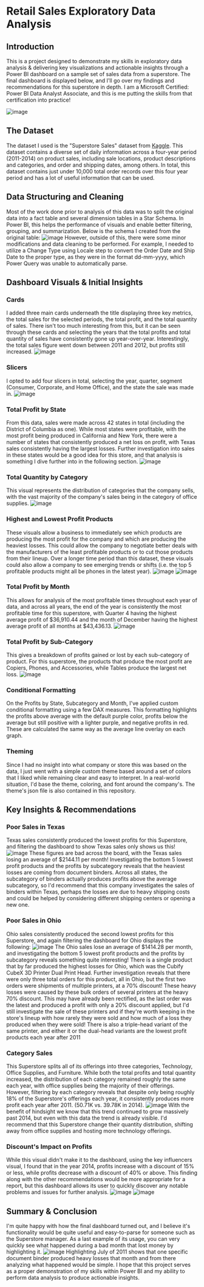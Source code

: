 # Retail Sales Exploratory Data Analysis

## Introduction
This is a project designed to demonstrate my skills in exploratory data analysis & delivering key visualizations and actionable insights through a Power BI dashboard on a sample set of sales data from a superstore. The final dashboard is displayed below, and I'll go over my findings and recommendations for this superstore in depth. I am a Microsoft Certified: Power BI Data Analyst Associate, and this is me putting the skills from that certification into practice!

![image](Images/DBMain.png)

## The Dataset
The dataset I used is the "Superstore Sales" dataset from [Kaggle](https://www.kaggle.com/datasets/ishanshrivastava28/superstore-sales). This dataset contains 
a diverse set of daily information across a four-year period (2011-2014) on product sales, including sale locations, product descriptions and categories, and order and shipping dates, among others. In total, this dataset contains just under 10,000 total order records over this four year period and has a lot of useful information that can be used.

## Data Structuring and Cleaning
Most of the work done prior to analysis of this data was to split the original data into a fact table and several dimension tables in a Star Schema. In Power BI, this helps the performance of visuals and enable better filtering, grouping, and summarization. Below is the schema I created from the original table:
![image](Images/StarSchema.png)
However, outside of this, there were some minor modifications and data cleaning to be performed. For example, I needed to utilize a Change Type using Locale step to convert the Order Date and Ship Date to the proper type, as they were in the format dd-mm-yyyy, which Power Query was unable to automatically parse.

## Dashboard Visuals & Initial Insights

### Cards
I added three main cards underneath the title displaying three key metrics, the total sales for the selected periods, the total profit, and the total quantity of sales. There isn't too much interesting from this, but it can be seen through these cards and selecting the years that the total profits and total quantity of sales have consistently gone up year-over-year. Interestingly, the total sales figure went down between 2011 and 2012, but profits still increased.
![image](Images/Cards.png)

### Slicers
I opted to add four slicers in total, selecting the year, quarter, segment (Consumer, Corporate, and Home Office), and the state the sale was made in.
![image](Images/Slicers.png)

### Total Profit by State
From this data, sales were made across 42 states in total (including the District of Columbia as one). While most states were profitable, with the most profit being produced in California and New York, there were a number of states that consistently produced a net loss on profit, with Texas sales consistently having the largest losses. Further investigation into sales in these states would be a good idea for this store, and that analysis is something I dive further into in the following section.
![image](Images/Profit%20by%20State.png)

### Total Quantity by Category
This visual represents the distribution of categories that the company sells, with the vast majority of the company's sales being in the category of office supplies.
![image](Images/Quantity%20by%20Category.png)

### Highest and Lowest Profit Products
These visuals allow a business to immediately see which products are producing the most profit for the company and which are producing the heaviest losses. This could allow the company to negotiate better deals with the manufacturers of the least profitable products or to cut those products from their lineup. Over a longer time period than this dataset, these visuals could also allow a company to see emerging trends or shifts (i.e. the top 5 profitable products might all be phones in the latest year).
![image](Images/Highest%20Profit%20Products.png)
![image](Images/Lowest%20Profit%20Products.png)

### Total Profit by Month
This allows for analysis of the most profitable times throughout each year of data, and across all years, the end of the year is consistently the most profitable time for this superstore, with Quarter 4 having the highest average profit of $36,910.44 and the month of December having the highest average profit of all months at $43,436.13.
![image](Images/Profit%20by%20Month.png)

### Total Profit by Sub-Category
This gives a breakdown of profits gained or lost by each sub-category of product. For this superstore, the products that produce the most profit are Copiers, Phones, and Accessories, while Tables produce the largest net loss.
![image](Images/Profit%20by%20Subcategory.png)

### Conditional Formatting
On the Profits by State, Subcategory and Month, I've applied custom conditional formatting using a few DAX measures. This formatting highlights the profits above average with the default purple color, profits below the average but still positive with a lighter purple, and negative profits in red. These are calculated the same way as the average line overlay on each graph.

### Theming
Since I had no insight into what company or store this was based on the data, I just went with a simple custom theme based around a set of colors that I liked while remaining clear and easy to interpret. In a real-world situation, I'd base the theme, coloring, and font around the company's. The theme's json file is also contained in this repository.

## Key Insights & Recommendations

### Poor Sales in Texas
Texas sales consistently produced the lowest profits for this Superstore, and filtering the dashboard to show Texas sales only shows us this!
![image](Images/TXSales.png)
These figures are bad across the board, with the Texas sales losing an average of $2144.11 per month! Investigating the bottom 5 lowest profit products and the profits by subcategory reveals that the heaviest losses are coming from document binders. Across all states, the subcategory of binders actually produces profits above the average subcategory, so I'd recommend that this company investigates the sales of binders within Texas, perhaps the losses are due to heavy shipping costs and could be helped by considering different shipping centers or opening a new one.

### Poor Sales in Ohio
Ohio sales consistently produced the second lowest profits for this Superstore, and again filtering the dashboard for Ohio displays the following:
![image](Images/OHSales.png)
The Ohio sales lose an average of $1414.28 per month, and investigating the bottom 5 lowest profit products and the profits by subcategory reveals something quite interesting! There is a single product that by far produced the highest losses for Ohio, which was the Cubify CubeX 3D Printer Dual Print Head. Further investigation reveals that there were only three total orders for this product, all in Ohio, but the first two orders were shipments of multiple printers, at a 70% discount! These heavy losses were caused by these bulk orders of several printers at the heavy 70% discount. 
This may have already been rectified, as the last order was the latest and produced a profit with only a 20% discount applied, but I'd still investigate the sale of these printers and if they're worth keeping in the store's lineup with how rarely they were sold and how much of a loss they produced when they were sold! There is also a triple-head variant of the same printer, and either it or the dual-head variants are the lowest profit products each year after 2011

### Category Sales
This Superstore splits all of its offerings into three categories, Technology, Office Supplies, and Furniture. While both the total profits and total quantity increased, the distribution of each category remained roughly the same each year, with office supplies being the majority of their offerings. However, filtering by each category reveals that despite only being roughly 18% of the Superstore's offerings each year, it consistently produces more profit each year after 2011. (50.71K vs. 39.78K in 2014).
![image](Images/TechCategory.png) 
With the benefit of hindsight we know that this trend continued to grow massively past 2014, but even with this data the trend is already visible. I'd recommend that this Superstore change their quantity distribution, shifting away from office supplies and hosting more technology offerings.

### Discount's Impact on Profits
While this visual didn't make it to the dashboard, using the key influencers visual, I found that in the year 2014, profits increase with a discount of 15% or less, while profits decrease with a discount of 40% or above. This finding along with the other recommendations would be more appropriate for a report, but this dashboard allows its user to quickly discover any notable problems and issues for further analysis.
![image](Images/Discount%20Finding1.png)
![image](Images/Discount%20Finding2.png)

## Summary & Conclusion
I'm quite happy with how the final dashboard turned out, and I believe it's functionality would be quite useful and easy-to-parse for someone such as the Superstore manager. As a last example of its usage, you can very quickly see what happened during a bad month that lost money by highlighting it. 
![image](Images/UseExample1.png)
Highlighting July of 2011 shows that one specific document binder produced heavy losses that month and from there analyzing what happened would be simple. I hope that this project serves as a proper demonstration of my skills within Power BI and my ability to perform data analysis to produce actionable insights.

